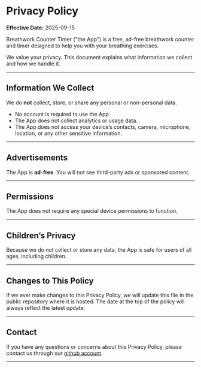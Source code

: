 # Privacy Policy

**Effective Date:** 2025-09-15

Breathwork Counter Timer ("the App") is a free, ad-free breathwork counter and timer designed to help you with your breathing exercises.  

We value your privacy. This document explains what information we collect and how we handle it.

---

## Information We Collect

We do **not** collect, store, or share any personal or non-personal data.  
- No account is required to use the App.  
- The App does not collect analytics or usage data.  
- The App does not access your device’s contacts, camera, microphone, location, or any other sensitive information.  

---

## Advertisements

The App is **ad-free**. You will not see third-party ads or sponsored content.

---

## Permissions

The App does not require any special device permissions to function.  

---

## Children’s Privacy

Because we do not collect or store any data, the App is safe for users of all ages, including children.

---

## Changes to This Policy

If we ever make changes to this Privacy Policy, we will update this file in the public repository where it is hosted. The date at the top of the policy will always reflect the latest update.  

---

## Contact

If you have any questions or concerns about this Privacy Policy, please contact us through our [github account](https://github.com/nufrof-com/counter-timer).

---
